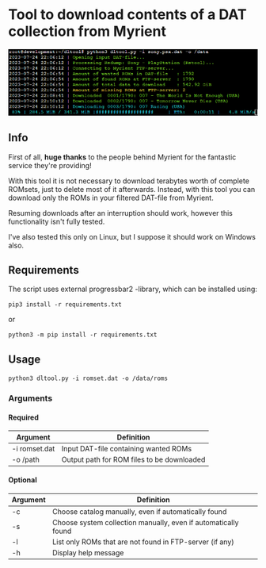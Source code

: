 # Tool to download contents of a DAT collection from Myrient

![Sample](sample.png)

## Info
First of all, <b>huge thanks</b> to the people behind Myrient for the fantastic service they're providing!

With this tool it is not necessary to download terabytes worth of complete ROMsets, just to delete most of it afterwards. Instead, with this tool you can download only the ROMs in your filtered DAT-file from Myrient.

Resuming downloads after an interruption should work, however this functionality isn't fully tested.

I've also tested this only on Linux, but I suppose it should work on Windows also.

## Requirements
The script uses external progressbar2 -library, which can be installed using:
```
pip3 install -r requirements.txt
```
or
```
python3 -m pip install -r requirements.txt
```

## Usage
```
python3 dltool.py -i romset.dat -o /data/roms
```

### Arguments
#### Required
| Argument      | Definition                                                     |
| ------------- | -------------------------------------------------------------- |
| -i romset.dat | Input DAT-file containing wanted ROMs                          |
| -o /path      | Output path for ROM files to be downloaded                     |

#### Optional
| Argument      | Definition                                                     |
| ------------- | -------------------------------------------------------------- |
| -c            | Choose catalog manually, even if automatically found           |
| -s            | Choose system collection manually, even if automatically found |
| -l            | List only ROMs that are not found in FTP-server (if any)       |
| -h            | Display help message                                           |
